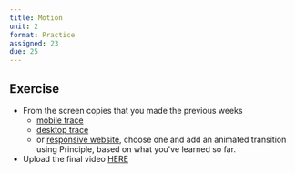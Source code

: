 ```yaml
---
title: Motion
unit: 2
format: Practice
assigned: 23
due: 25
---
```



Exercise
--------

- From the screen copies that you made the previous weeks
    - [mobile trace](https://uxui0519.netlify.com/homework/sketch-mobile/) 
    - [desktop trace](https://uxui0519.netlify.com/homework/sketch-desktop/)
    - or [responsive website](https://uxui0519.netlify.com/homework/responsive-sketch-1/), 
choose one and add an animated transition using Principle, based on what you've learned so far.
- Upload the final video [HERE](https://drive.google.com/drive/folders/1taGhinFbAvbpCxdcTQM2te6VZWwqILR2)
